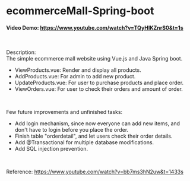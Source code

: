 # ecommerceMall-Spring-boot
#### Video Demo:  https://www.youtube.com/watch?v=TQyHlKZnrS0&t=1s
  
<br>

Description:  
The simple ecommerce mall website using Vue.js and Java Spring boot.

- ViewProducts.vue: Render and display all products.
- AddProducts.vue: For admin to add new product.
- UpdateProducts.vue: For user to purchase products and place order.
- ViewOrders.vue: For user to check their orders and amount of order.
  
<br>

Few future improvements and unfinished tasks:
- Add login mechanism, since now everyone can add new items, and don't have to login before you place the order. 
- Finish table "orderdetail", and let users check their order details.
- Add @Transactional for multiple database modifications.
- Add SQL injection prevention.
  
<br>

Reference:
https://www.youtube.com/watch?v=bb7ms3hN2uw&t=1433s
